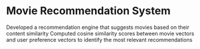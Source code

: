 # Movie Recommendation System

Developed a recommendation engine that suggests movies based on their content similarity
Computed cosine similarity scores between movie vectors and user preference vectors to identify the most relevant recommendations
